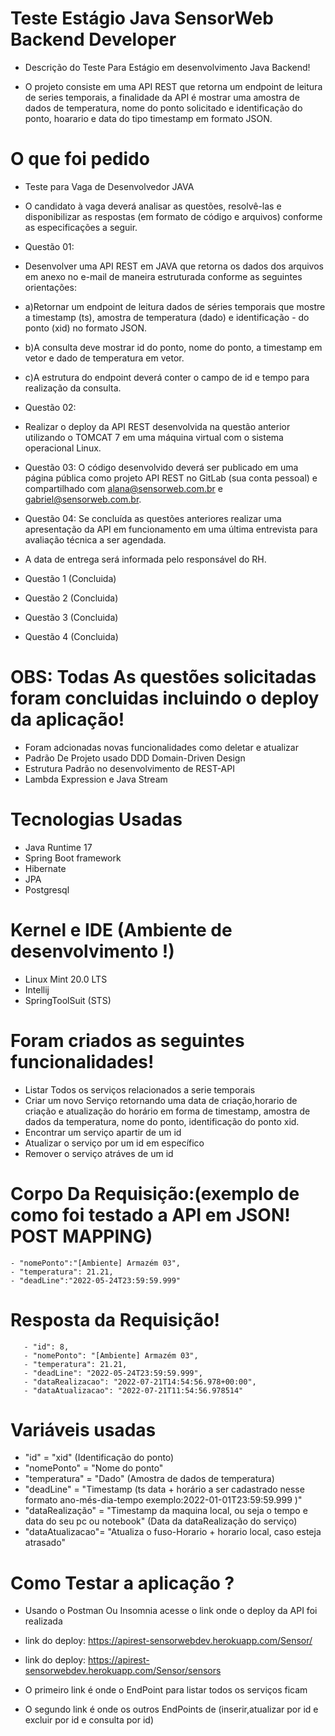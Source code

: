 # Teste Estágio Java SensorWeb Backend Developer

- Descrição do Teste Para Estágio em desenvolvimento Java Backend!

 - O projeto consiste em uma API REST que retorna um endpoint de leitura de series temporais, a finalidade
da API é mostrar uma amostra de dados de temperatura, nome do ponto solicitado e identificação do ponto, hoarario e data do tipo timestamp em formato JSON.

# O que foi pedido
- Teste para Vaga de Desenvolvedor JAVA

- O candidato à vaga deverá analisar as questões, resolvê-las e disponibilizar as respostas (em formato de código e arquivos) conforme as especificações a seguir.


- Questão 01:
- Desenvolver uma API REST em JAVA que retorna os dados dos arquivos em anexo no e-mail de maneira estruturada conforme as seguintes  orientações:
- a)Retornar um endpoint de leitura dados de séries temporais que mostre a timestamp (ts), amostra de temperatura (dado) e identificação - do ponto (xid) no formato JSON. 
- b)A consulta deve mostrar id do ponto,  nome do ponto, a timestamp em vetor e dado de temperatura em vetor.
- c)A estrutura do endpoint deverá conter o campo de id e tempo para realização da consulta.

- Questão 02:
- Realizar o deploy da API REST desenvolvida na questão anterior utilizando o TOMCAT 7 em uma máquina virtual com o sistema operacional Linux.

- Questão 03:
O código desenvolvido deverá ser publicado em uma página pública como projeto API REST no  GitLab (sua conta pessoal) e compartilhado com alana@sensorweb.com.br e gabriel@sensorweb.com.br.

- Questão 04:
Se concluída as questões anteriores realizar uma apresentação da API em funcionamento em uma última entrevista para avaliação técnica  a ser agendada.

- A data de entrega será informada pelo responsável do RH. 

- Questão 1 (Concluida)
- Questão 2 (Concluida)
- Questão 3 (Concluida)
- Questão 4 (Concluida)

# OBS: Todas As questões solicitadas foram concluidas incluindo o deploy da aplicação!

- Foram adcionadas novas funcionalidades como deletar e atualizar
- Padrão De Projeto usado DDD Domain-Driven Design
- Estrutura Padrão no desenvolvimento de REST-API
- Lambda Expression e Java Stream 

# Tecnologias Usadas
- Java Runtime 17 
- Spring Boot framework
- Hibernate
- JPA
- Postgresql
# Kernel e IDE (Ambiente de desenvolvimento !)
- Linux Mint 20.0 LTS
- Intellij
- SpringToolSuit (STS)

# Foram criados as seguintes funcionalidades!

- Listar Todos os serviços relacionados a serie temporais
- Criar um novo Serviço retornando uma data de criação,horario de criação e atualização do horário em forma de timestamp, amostra de dados da temperatura, nome do ponto, identificação do ponto xid.
- Encontrar um serviço apartir de um id
- Atualizar o serviço por um id em específico
- Remover o serviço atráves de um id 




# Corpo Da Requisição:(exemplo de como foi testado a API em JSON! POST MAPPING)
    
    - "nomePonto":"[Ambiente] Armazém 03",
    - "temperatura": 21.21,
    - "deadLine":"2022-05-24T23:59:59.999"  
       
# Resposta da Requisição!

       - "id": 8,
       - "nomePonto": "[Ambiente] Armazém 03",
       - "temperatura": 21.21,
       - "deadLine": "2022-05-24T23:59:59.999",
       - "dataRealizacao": "2022-07-21T14:54:56.978+00:00",
       - "dataAtualizacao": "2022-07-21T11:54:56.978514"


# Variáveis usadas
- "id" = "xid" (Identificação do ponto)
- "nomePonto" = "Nome do ponto"
- "temperatura" = "Dado" (Amostra de dados de temperatura)
- "deadLine" = "Timestamp (ts data + horário a ser cadastrado nesse formato ano-més-dia-tempo exemplo:2022-01-01T23:59:59.999 )"
- "dataRealização" = "Timestamp da maquina local, ou seja o tempo e data do seu pc ou notebook" (Data da dataRealização do serviço)
- "dataAtualizacao"= "Atualiza o fuso-Horario + horario local, caso esteja atrasado"

# Como Testar a aplicação ?

- Usando o Postman Ou Insomnia acesse o link onde o deploy da API foi realizada
- link do deploy: https://apirest-sensorwebdev.herokuapp.com/Sensor/
- link do deploy: https://apirest-sensorwebdev.herokuapp.com/Sensor/sensors

- O primeiro link é onde o EndPoint para listar todos os serviços ficam
- O segundo link é onde os outros EndPoints de (inserir,atualizar por id e excluir por id e consulta por id) 












